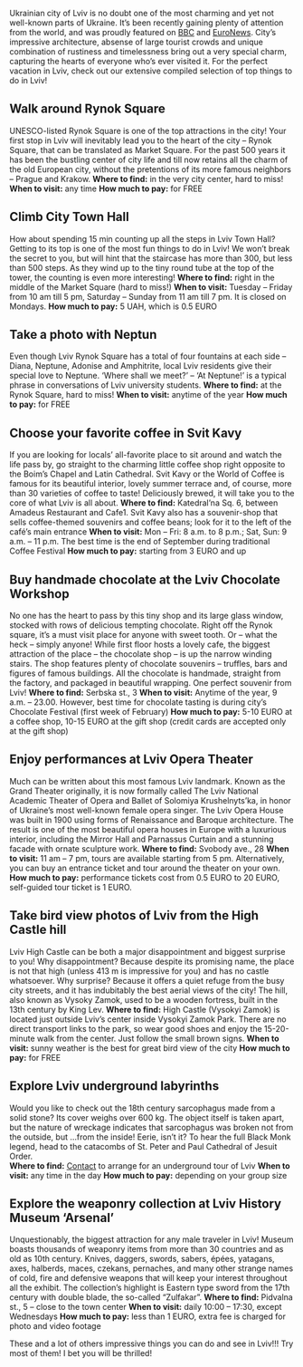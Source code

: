 Ukrainian city of Lviv is no doubt one of the most charming and yet not well-known parts of Ukraine. It’s been recently gaining plenty of attention from the world, and was proudly featured on [BBC](https://www.youtube.com/watch?v=PkK93bCIofk&list=FLSdbB5_2f0i17sH1Bo-WR9A&index=1&feature=plpp_video) and [EuroNews](https://www.youtube.com/watch?v=PkK93bCIofk&list=FLSdbB5_2f0i17sH1Bo-WR9A&index=1&feature=plpp_video). City’s impressive architecture, absense of large tourist crowds and unique combination of rustiness and timelessness bring out a very special charm, capturing the hearts of everyone who’s ever visited it. 
For the perfect vacation in Lviv, check out our extensive compiled selection of top things to do in Lviv!

## Walk around Rynok Square

UNESCO-listed Rynok Square is one of the top attractions in the city!
Your first stop in Lviv will inevitably lead you to the heart of the city – Rynok Square, that can be translated as Market Square. For the past 500 years it has been the bustling center of city life and till now retains all the charm of the old European city, without the pretentions of its more famous neighbors – Prague and Krakow.
**Where to find:** in the very city center, hard to miss!
**When to visit:** any time
**How much to pay:** for FREE

## Climb City Town Hall
<plastic-image srcset="/images/posts/lviv2.jpg" lazy-load preload fade></plastic-image>

How about spending 15 min counting up all the steps in Lviv Town Hall? Getting to its top is one of the most fun things to do in Lviv! We won’t break the secret to you, but will hint that the staircase has more than 300, but less than 500 steps. As they wind up to the tiny round tube at the top of the tower, the counting is even more interesting!
**Where to find:** right in the middle of the Market Square (hard to miss!)
**When to visit:** Tuesday – Friday from 10 am till 5 pm, Saturday – Sunday from 11 am till 7 pm. It is closed on Mondays.
**How much to pay:** 5 UAH, which is 0.5 EURO

## Take a photo with Neptun
<plastic-image srcset="/images/posts/lviv3.jpg" lazy-load preload fade></plastic-image>

Even though Lviv Rynok Square has a total of four fountains at each side – Diana, Neptune, Adonise and Amphitrite, local Lviv residents give their special love to Neptune. ‘Where shall we meet?’ – ‘At Neptune!’ is a typical phrase in conversations of Lviv university students. 
**Where to find:** at the Rynok Square, hard to miss!
**When to visit:** anytime of the year
**How much to pay:** for FREE

## Choose your favorite coffee in Svit Kavy
<plastic-image srcset="/images/posts/lviv4.jpg" lazy-load preload fade></plastic-image>

If you are looking for locals’ all-favorite place to sit around and watch the life pass by, go straight to the charming little coffee shop right opposite to the Boim’s Chapel and Latin Cathedral. Svit Kavy or the World of Coffee is famous for its beautiful interior, lovely summer terrace and, of course, more than 30 varieties of coffee to taste! Deliciously brewed, it will take you to the core of what Lviv is all about.
**Where to find:** Katedral’na Sq. 6, between Amadeus Restaurant and Cafe1.  Svit Kavy also has a souvenir-shop that sells coffee-themed souvenirs and coffee beans; look for it to the left of the café’s main entrance
**When to visit:** Mon – Fri: 8 a.m. to 8 p.m.; Sat, Sun: 9 a.m. – 11 p.m. The best time is the end of September during traditional Coffee Festival
**How much to pay:** starting from 3 EURO and up

## Buy handmade chocolate at the Lviv Chocolate Workshop
<plastic-image srcset="/images/posts/lviv5.jpg" lazy-load preload fade></plastic-image>

No one has the heart to pass by this tiny shop and its large glass window, stocked with rows of delicious tempting chocolate.  Right off the Rynok square, it’s a must visit place for anyone with sweet tooth. Or – what the heck – simply anyone! While first floor hosts a lovely cafe, the biggest attraction of the place – the chocolate shop – is up the narrow winding stairs. The shop features plenty of chocolate souvenirs – truffles, bars and figures of famous buildings. All the chocolate is handmade, straight from the factory, and packaged in beautiful wrapping. One perfect souvenir from Lviv!
**Where to find:** Serbska st., 3
**When to visit:** Anytime of the year, 9 a.m. – 23.00. However, best time for chocolate tasting is during city’s Chocolate Festival (first week of February)
**How much to pay:** 5-10 EURO at a coffee shop, 10-15 EURO at the gift shop (credit cards are accepted only at the gift shop)

## Enjoy performances at Lviv Opera Theater
<plastic-image srcset="/images/posts/lviv6.jpg" lazy-load preload fade></plastic-image>

Much can be written about this most famous Lviv landmark. Known as the Grand Theater originally, it is now formally called The Lviv National Academic Theater of Opera and Ballet of Solomiya Krushelnyts’ka, in honor of Ukraine’s most well-known female opera singer. The Lviv Opera House was built in 1900 using forms of Renaissance and Baroque architecture. The result is one of the most beautiful opera houses in Europe with a luxurious interior, including the Mirror Hall and Parnassus Curtain and a stunning facade with ornate sculpture work.
**Where to find:** Svobody ave., 28
**When to visit:** 11 am – 7 pm, tours are available starting from 5 pm. Alternatively, you can buy an entrance ticket and tour around the theater on your own.
**How much to pay:** performance tickets cost from 0.5 EURO to 20 EURO, self-guided tour ticket is 1 EURO.

## Take bird view photos of Lviv from the High Castle hill
<plastic-image srcset="/images/posts/lviv7.jpg" lazy-load preload fade></plastic-image>

Lviv High Castle can be both a major disappointment and biggest surprise to you! Why disappointment? Because despite its promising name, the place is not that high (unless 413 m is impressive for you) and has no castle whatsoever. Why surprise? Because it offers a quiet refuge from the busy city streets, and it has indubitably the best aerial views of the city! The hill, also known as Vysoky Zamok, used to be a wooden fortress, built in the 13th century by King Lev. 
**Where to find:** High Castle (Vysokyi Zamok) is located just outside Lviv’s center inside Vysokyi Zamok Park. There are no direct transport links to the park, so wear good shoes and  enjoy the 15-20-minute walk from the center.  Just follow the small brown signs.
**When to visit:** sunny weather is the best for great bird view of the city
**How much to pay:** for FREE

## Explore Lviv underground labyrinths
<plastic-image srcset="/images/posts/lviv8.jpg" lazy-load preload fade></plastic-image>

Would you like to check out the 18th century sarcophagus made from a solid stone? Its cover weighs over 600 kg. The object itself is taken apart, but the nature of wreckage indicates that sarcophagus was broken not from the outside, but …from the inside! Eerie, isn’t it? To hear the full Black Monk legend, head to the catacombs of St. Peter and Paul Cathedral of Jesuit Order.  
**Where to find:** [Contact](www.activeukraine.com/contact-us/) to arrange for an underground tour of Lviv
**When to visit:** any time in the day
**How much to pay:** depending on your group size

## Explore the weaponry collection at Lviv History Museum ‘Arsenal’
<plastic-image srcset="/images/posts/lviv9.jpg" lazy-load preload fade></plastic-image>

Unquestionably, the biggest attraction for any male traveler in Lviv! Museum boasts thousands of weaponry items from more than 30 countries and as old as 10th century. Knives, daggers, swords, sabers, épées, yatagans, axes, halberds, maces, czekans, pernaches, and many other strange names of cold, fire and defensive weapons that will keep your interest throughout all the exhibit. The collection’s highlight is Eastern type sword from the 17th century with double blade, the so-called “Zulfakar”.
**Where to find:** Pidvalna st., 5 – close to the town center
**When to visit:** daily 10:00 – 17:30, except Wednesdays
**How much to pay:** less than 1 EURO, extra fee is charged for photo and video footage

These and a lot of others impressive things you can do and see in Lviv!!!
Try most of them! I bet you will be thrilled!















